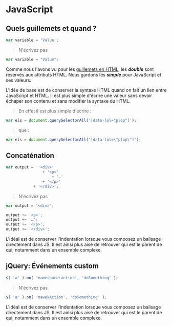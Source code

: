 # JavaScript



## Quels guillemets et quand ?

```js
var variable = 'Value';
```

> N'écrivez pas

```js
var variable = "Value";
```

Comme nous l'avons vu pour les [guillemets en HTML](#simple-ou-double), les **_double_** sont réservés aux attributs HTML. Nous gardons les **_simple_** pour JavaScript et ses valeurs.

L'idée de base est de conserver la syntaxe HTML quand on fait un lien entre JavaScript et HTML. Il est plus simple d'écrire une valeur sans devoir échaper son contenu et sans modifier la syntaxe du HTML.


> En effet il est plus simple d'écrire :

```js
var els = document.querySelectorAll('[data-lol="plop"]');
```

> que :

```js
var els = document.querySelectorAll("[data-lol=\"plop\"]");
```


## Concaténation

```js
var output =  '<div>'
				+ '<p>'
					+ '…'
				+ '</p>'
			+ '</div>';

```

> N'écrivez pas

```js
var output = '<div>';

output += '<p>';
output += '…';
output += '</p>';
output += '</div>';

```

L'idéal est de conserver l'indentation lorsque vous composez un balisage directement dans JS. Il est ainsi plus aisé de retrouver qui est le parent de qui, notamment dans un ensemble complexe.

## jQuery: Événements custom

```js
$( 'a' ).on( 'namespace:action', 'doSomething' );
```

> N'écrivez pas

```js
$( 'a' ).on( 'nawakAction', 'doSomething' );

```

L'idéal est de conserver l'indentation lorsque vous composez un balisage directement dans JS. Il est ainsi plus aisé de retrouver qui est le parent de qui, notamment dans un ensemble complexe.
